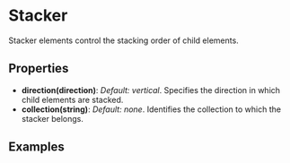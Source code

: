 # Stacker

Stacker elements control the stacking order of child elements.

## Properties
- **direction(direction)**: *Default: vertical*. Specifies the direction in which child elements are stacked.
- **collection(string)**: *Default: none*. Identifies the collection to which the stacker belongs.

## Examples